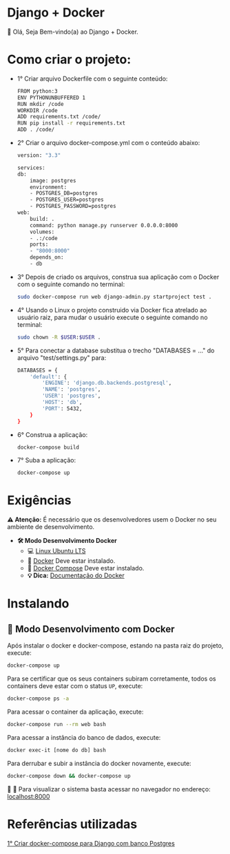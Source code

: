 # Django + Docker

👋 Olá, Seja Bem-vindo(a) ao Django + Docker.

# Como criar o projeto:

- 1° Criar arquivo Dockerfile com o seguinte conteúdo:
    ```sh
    FROM python:3
    ENV PYTHONUNBUFFERED 1
    RUN mkdir /code
    WORKDIR /code
    ADD requirements.txt /code/
    RUN pip install -r requirements.txt
    ADD . /code/
    ```
- 2° Criar o arquivo docker-compose.yml com o conteúdo abaixo:
    ```sh
    version: "3.3"
   
    services:
    db:
        image: postgres
        environment:
        - POSTGRES_DB=postgres
        - POSTGRES_USER=postgres
        - POSTGRES_PASSWORD=postgres
    web:
        build: .
        command: python manage.py runserver 0.0.0.0:8000
        volumes:
        - .:/code
        ports:
        - "8000:8000"
        depends_on:
        - db
    ```
- 3° Depois de criado os arquivos, construa sua aplicação com o Docker com o seguinte comando no terminal:
    ```sh
    sudo docker-compose run web django-admin.py startproject test .
    ```
- 4° Usando o Linux o projeto construido via Docker fica atrelado ao usuário raiz, para mudar o usuário execute o seguinte comando no terminal:
    ```sh
    sudo chown -R $USER:$USER .
    ```
- 5° Para conectar a database substitua o trecho "DATABASES = ..." do arquivo "test/settings.py" para:
    ```sh
    DATABASES = {
        'default': {
            'ENGINE': 'django.db.backends.postgresql',
            'NAME': 'postgres',
            'USER': 'postgres',
            'HOST': 'db',
            'PORT': 5432,
        }
    }
    ```
- 6° Construa a aplicação:
    ```sh
    docker-compose build
    ```
- 7° Suba a aplicação:
    ```sh
    docker-compose up
    ```

# Exigências

**:warning: Atenção:** É necessário que os desenvolvedores usem o Docker no seu ambiente de desenvolvimento.

- **🛠 Modo Desenvolvimento Docker**
    - :computer: [Linux Ubuntu LTS](https://ubuntu.com/download/desktop)
    - 🐳 [Docker](https://docs.docker.com/engine/installation/) Deve estar instalado.
    - 🐳 [Docker Compose](https://docs.docker.com/compose/) Deve estar instalado.
    - **💡 Dica:** [Documentação do Docker](https://docs.docker.com/)

# Instalando

## 🐳 Modo Desenvolvimento com Docker

Após instalar o docker e docker-compose, estando na pasta raiz do projeto, execute:

```sh
docker-compose up
```

Para se certificar que os seus containers subiram corretamente, todos os containers deve estar com o status `UP`, execute:

```sh
docker-compose ps -a
```

Para acessar o container da aplicação, execute:

```sh
docker-compose run --rm web bash
```

Para acessar a instância do banco de dados, execute:

```sh
docker exec-it [nome do db] bash
```

Para derrubar e subir a instância do docker novamente, execute:

```sh
docker-compose down && docker-compose up
```

🚀 :clap: Para visualizar o sistema basta acessar no navegador no endereço: [localhost:8000](localhost:8000)

# Referências utilizadas

[1° Criar docker-compose para Django com banco Postgres](https://docs.docker.com/compose/django/#define-the-project-components/)  